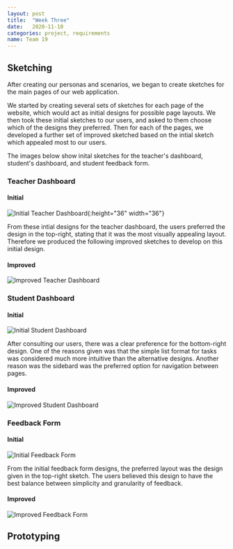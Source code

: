 ```yaml
---
layout: post
title:  "Week Three"
date:   2020-11-10
categories: project, requirements
name: Team 19
---
```


## Sketching
After creating our personas and scenarios, we began to create sketches for the main pages of our web application.

We started by creating several sets of sketches for each page of the website, which would act as initial designs for
possible page layouts. We then took these initial sketches to our users, and asked to them choose which of the designs
they preferred. Then for each of the pages, we developed a further set of improved sketched based on the intial sketch
which appealed most to our users.

The images below show inital sketches for the teacher's dashboard, student's dashboard, and student
feedback form. 

### Teacher Dashboard
#### Initial
![Initial Teacher Dashboard](/COMP0016_2020_21_Team19/assets/teacher-dashboard-1.jpeg){:height="36" width="36"}

From these intial designs for the teacher dashboard, the users preferred the design in the top-right, stating that
it was the most visually appealing layout. Therefore we produced the following improved sketches to develop on this
initial design.

#### Improved
![Improved Teacher Dashboard](/COMP0016_2020_21_Team19/assets/teacher-dashboard-2.jpeg)
  
### Student Dashboard
#### Initial
![Initial Student Dashboard](/COMP0016_2020_21_Team19/assets/student-dashboard-1.jpeg)

After consulting our users, there was a clear preference for the bottom-right design. One of the reasons given was
that the simple list format for tasks was considered much more intuitive than the alternative designs. Another reason
was the sidebard was the preferred option for navigation between pages.

#### Improved
![Improved Student Dashboard](/COMP0016_2020_21_Team19/assets/student-dashboard-2.jpeg)

### Feedback Form
#### Initial
![Initial Feedback Form](/COMP0016_2020_21_Team19/assets/feedback-form-1.jpeg)

From the initial feedback form designs, the preferred layout was the design given in the top-right sketch. The users
believed this design to have the best balance between simplicity and granularity of feedback.

#### Improved
![Improved Feedback Form](/COMP0016_2020_21_Team19/assets/feedback-form-2.jpeg)

## Prototyping
